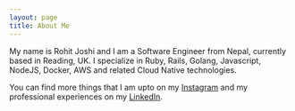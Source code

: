 ```yaml
---
layout: page
title: About Me
---
```


My name is Rohit Joshi and I am a Software Engineer from Nepal, currently based in Reading, UK. I specialize in Ruby, Rails, Golang, Javascript, NodeJS, Docker, AWS and related Cloud Native technologies.

You can find more things that I am upto on my [Instagram](https://www.instagram.com/rohitrox00/) and my professional experiences on my [LinkedIn](https://www.linkedin.com/in/rohitrox/).
